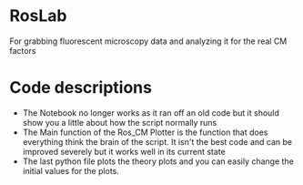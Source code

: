 # RosLab
For grabbing fluorescent microscopy data and analyzing it for the real CM factors
# Code descriptions
  - The Notebook no longer works as it ran off an old code but it should show you a little about how the script normally runs
  - The Main function of the Ros_CM Plotter is the function that does everything think the brain of the script. It isn't the best code and can be improved severely but it works well in its current state
  - The last python file plots the theory plots and you can easily change the initial values for the plots.
